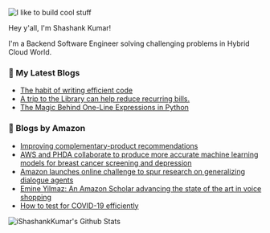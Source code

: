 ![I like to build cool stuff](https://res.cloudinary.com/dt8g3rhcy/image/upload/v1595929574/i_like_to_build_cool_shit._1_nzbwjh.png)

Hey y'all, I'm Shashank Kumar! 

I'm a Backend Software Engineer solving challenging problems in Hybrid Cloud World.

### 📕 My Latest Blogs
<!-- BLOG-POST-LIST:START -->
- [The habit of writing efficient code](https://medium.com/@ishashankkumar/the-habit-of-writing-efficient-code-153b05f04269?source=rss-d24dda280d5f------2)
- [A trip to the Library can help reduce recurring bills.](https://medium.com/swlh/a-trip-to-the-library-can-help-reduce-recurring-bills-23bca495cdf5?source=rss-d24dda280d5f------2)
- [The Magic Behind One-Line Expressions in Python](https://medium.com/swlh/the-magic-behind-one-line-expressions-in-python-816c10180c5c?source=rss-d24dda280d5f------2)
<!-- BLOG-POST-LIST:END -->

### 📕 Blogs by Amazon
<!-- AMAZON-BLOG-POST-LIST:START -->
- [Improving complementary-product recommendations](https://www.amazon.science/blog/improving-complementary-product-recommendations)
- [AWS and PHDA collaborate to produce more accurate machine learning models for breast cancer screening and depression](https://www.amazon.science/aws-and-phda-collaborate-to-produce-more-accurate-machine-learning-models-for-breast-cancer-screening-and-depression)
- [Amazon launches online challenge to spur research on generalizing dialogue agents](https://www.amazon.science/blog/amazon-launches-online-challenge-to-spur-research-on-generalizing-dialogue-agents)
- [Emine Yilmaz: An Amazon Scholar advancing the state of the art in voice shopping](https://www.amazon.science/working-at-amazon/emine-yilmaz-an-amazon-scholar-advancing-alexa-voice-shopping)
- [How to test for COVID-19 efficiently](https://www.amazon.science/blog/how-to-test-for-covid-19-efficiently)
<!-- AMAZON-BLOG-POST-LIST:END -->



<img align="center" alt="iShashankKumar's Github Stats" src="https://github-readme-stats.vercel.app/api?username=ishashankkumar&show_icons=true&hide_border=true" />
